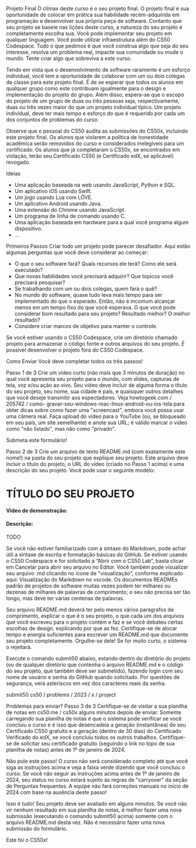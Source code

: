 Projeto Final
O clímax deste curso é o seu projeto final. O projeto final é sua oportunidade de colocar em prática sua habilidade recém-adquirida em programação e desenvolver sua própria peça de software. Contanto que seu projeto se baseie nas lições deste curso, a natureza do seu projeto é completamente escolha sua. Você pode implementar seu projeto em qualquer linguagem. Você pode utilizar infraestrutura além do CS50 Codespace. Tudo o que pedimos é que você construa algo que seja do seu interesse, resolva um problema real, impacte sua comunidade ou mude o mundo. Tente criar algo que sobreviva a este curso.

Tendo em vista que o desenvolvimento de software raramente é um esforço individual, você tem a oportunidade de colaborar com um ou dois colegas de classe para este projeto final. É de se esperar que todos os alunos em qualquer grupo como este contribuam igualmente para o design e implementação do projeto do grupo. Além disso, espera-se que o escopo do projeto de um grupo de duas ou três pessoas seja, respectivamente, duas ou três vezes maior do que um projeto individual típico. Um projeto individual, deve ter mais tempo e esforço do que é requerido por cada um dos conjuntos de problemas do curso.

Observe que o pessoal do CS50 audita as submissões do CS50x, incluindo este projeto final. Os alunos que violarem a política de honestidade acadêmica serão removidos do curso e considerados inelegíveis para um certificado. Os alunos que já completaram o CS50x, se encontrados em violação, terão seu Certificado CS50 (e Certificado edX, se aplicável) revogado.

Ideias
- Uma aplicação baseada na web usando JavaScript, Python e SQL.
- Um aplicativo iOS usando Swift.
- Um jogo usando Lua com LÖVE.
- Um aplicativo Android usando Java.
- Uma extensão do Chrome usando JavaScript.
- Um programa de linha de comando usando C.
- Uma aplicação baseada em hardware para a qual você programa algum dispositivo.
- ...

Primeiros Passos
Criar todo um projeto pode parecer desafiador. Aqui estão algumas perguntas que você deve considerar ao começar:

- O que o seu software fará? Quais recursos ele terá? Como ele será executado?
- Que novas habilidades você precisará adquirir? Que tópicos você precisará pesquisar?
- Se trabalhando com um ou dois colegas, quem fará o quê?
- No mundo do software, quase tudo leva mais tempo para ser implementado do que o esperado. Então, não é incomum alcançar menos em um tempo fixo do que você esperava. O que você pode considerar bom resultado para seu projeto? Resultado melhor? O melhor resultado?
- Considere criar marcos de objetivo para manter o controle.

Se você estiver usando o CS50 Codespace, crie um diretório chamado projeto para armazenar o código fonte e outros arquivos do seu projeto. É possível desenvolver o projeto fora do CS50 Codespace.

Como Enviar
Você deve completar todos os três passos!

Passo 1 de 3
Crie um vídeo curto (não mais que 3 minutos de duração) no qual você apresenta seu projeto para o mundo, com slides, capturas de tela, voz e/ou ação ao vivo. Seu vídeo deve incluir de alguma forma o título do seu projeto, seu nome, sua cidade e país, e quaisquer outros detalhes que você deseje transmitir aos espectadores. Veja howtogeek.com / 205742 / como- gravar-seu-windows-mac-linux-android-ou-ios-tela para obter dicas sobre como fazer uma "screencast", embora você possa usar uma câmera real. Faça upload do vídeo para o YouTube (ou, se bloqueado em seu país, um site semelhante) e anote sua URL; é válido marcar o vídeo como "não listado", mas não como "privado".

Submeta este formulário!

Passo 2 de 3
Crie um arquivo de texto README.md (com exatamente este nome!) na pasta do seu projeto que explique seu projeto. Este arquivo deve incluir o título do projeto, o URL do vídeo (criado no Passo 1 acima) e uma descrição do seu projeto. Você pode usar o seguinte modelo:

# TÍTULO DO SEU PROJETO
#### Vídeo de demonstração: <URL AQUI>
#### Descrição:
TODO

Se você não estiver familiarizado com a sintaxe do Markdown, pode achar útil a sintaxe de escrita e formatação básicas do GitHub. Se estiver usando o CS50 Codespace e for solicitado a “Abrir com o CS50 Lab”, basta clicar em Cancelar para abrir seu arquivo no Editor. Você também pode visualizar seu arquivo .md clicando no ícone de "visualização", conforme explicado aqui: Visualização do Markdown no vscode. Os documentos READMEs padrão de projetos de software muitas vezes podem ter milhares ou dezenas de milhares de palavras de comprimento; o seu não precisa ser tão longo, mas deve ter várias centenas de palavras.

Seu arquivo README.md deverá ter pelo menos vários parágrafos de comprimento, explicar o que é o seu projeto, o que cada um dos arquivos que você escreveu para o projeto contém e faz e se você debateu certas escolhas de design, explicando por que as fez. Certifique-se de alocar tempo e energia suficientes para escrever um README.md que documente seu projeto completamente. Orgulhe-se dele! Se for muito curto, o sistema o rejeitará.

Execute o comando submit50 abaixo, estando dentro do diretório do projeto (ou de qualquer diretório que contenha o arquivo README.md e o código do seu projeto, que também deve ser submetido), fazendo login com seu nome de usuário e senha do GitHub quando solicitado. Por questões de segurança, verá asteriscos em vez dos caracteres reais da senha.

submit50 cs50 / problems / 2023 / x / project

Problemas para enviar?
Passo 3 de 3
Certifique-se de visitar a sua planilha de notas em cs50.me / cs50x alguns minutos depois de enviar. Somente carregando sua planilha de notas é que o sistema pode verificar se você concluiu o curso e é isso que desencadeia a geração (instantânea) do seu Certificado CS50 gratuito e a geração (dentro de 30 dias) do Certificado Verificado do edX, se você concluiu todos os outros trabalhos. Certifique-se de solicitar seu certificado gratuito (seguindo o link no topo de sua planilha de notas) antes de 1º de janeiro de 2024.

Não pule este passo! O curso não será considerado completo até que você siga as instruções acima e veja a faixa verde dizendo que você concluiu o curso. Se você não seguir as instruções acima antes de 1º de janeiro de 2024, seu status no curso estará sujeito às regras de "carryover" da seção de Perguntas frequentes. A equipe não fará correções manuais no início de 2024 com base na ausência deste passo!

Isso é tudo! Seu projeto deve ser avaliado em alguns minutos. Se você não vir nenhum resultado em sua planilha de notas, é melhor fazer uma nova submissão (executando o comando submit50 acima) somente com o arquivo README.md desta vez. Não é necessário fazer uma nova submissão do formulário. 

Este foi o CS50x!